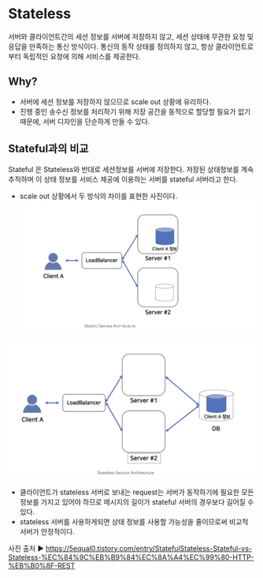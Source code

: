 # Stateless
서버와 클라이언트간의 세션 정보를 서버에 저장하지 않고, 세션 상태에 무관한 요청 및 응답을 만족하는 통신 방식이다. 통신의 동작 상태를 정의하지 않고, 항상 클라이언트로 부터 독립적인 요청에 의해 서비스를 제공한다.  

## Why?
- 서버에 세션 정보를 저장하지 않으므로 scale out 상황에 유리하다.
- 진행 중인 송수신 정보를 처리하기 위해 저장 공간을 동적으로 할당할 필요가 없기 때문에, 서버 디자인을 단순하게 만들 수 있다.

## Stateful과의 비교
Stateful 은 Stateless와 반대로 세션정보를 서버에 저장한다. 저장된 상태정보를 계속 추적하며 이 상태 정보를 서비스 제공에 이용하는 서버를 stateful 서버라고 한다.
- scale out 상황에서 두 방식의 차이를 표현한 사진이다.  
![stateful architectuer](https://github.com/mataeLee/Study-Tech/blob/master/resource/stateful.png)  
  
![stateless architectuer](https://github.com/mataeLee/Study-Tech/blob/master/resource/stateless.png) 

- 클라이언트가 stateless 서버로 보내는 request는 서버가 동작하기에 필요한 모든 정보를 가지고 있어야 하므로 메시지의 길이가 stateful 서버의 경우보다 길어질 수 있다.
- stateless 서버를 사용하게되면 상태 정보를 사용할 가능성을 줄이므로써 비교적 서버가 안정적이다.

사진 출처 ▶︎ https://5equal0.tistory.com/entry/StatefulStateless-Stateful-vs-Stateless-%EC%84%9C%EB%B9%84%EC%8A%A4%EC%99%80-HTTP-%EB%B0%8F-REST
